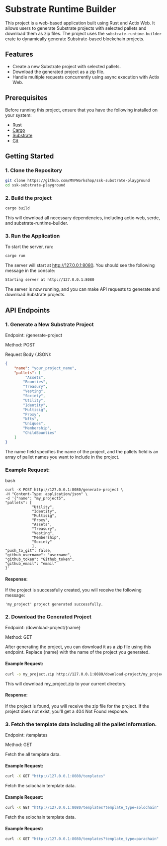 # Substrate Runtime Builder

This project is a web-based application built using Rust and Actix Web. It allows users to generate Substrate projects with selected pallets and download them as zip files. The project uses the `substrate-runtime-builder` crate to dynamically generate Substrate-based blockchain projects.

## Features

- Create a new Substrate project with selected pallets.
- Download the generated project as a zip file.
- Handle multiple requests concurrently using async execution with Actix Web.

## Prerequisites

Before running this project, ensure that you have the following installed on your system:

- [Rust](https://www.rust-lang.org/tools/install)
- [Cargo](https://doc.rust-lang.org/cargo/getting-started/installation.html)
- [Substrate](https://github.com/paritytech/polkadot-sdk-solochain-template)
- [Git](https://git-scm.com/book/en/v2/Getting-Started-Installing-Git)

## Getting Started

### 1. Clone the Repository

```bash
git clone https://github.com/MVPWorkshop/ssk-substrate-playground
cd ssk-substrate-playground
```

### 2. Build the project
```bash
cargo build
```

This will download all necessary dependencies, including actix-web, serde, and substrate-runtime-builder.

### 3. Run the Application
To start the server, run:

```bash
cargo run
```

The server will start at http://127.0.0.1:8080. You should see the following message in the console:

```bash 
Starting server at http://127.0.0.1:8080
```

The server is now running, and you can make API requests to generate and download Substrate projects.


## API Endpoints

### 1. Generate a New Substrate Project
Endpoint: /generate-project

Method: POST

Request Body (JSON):

``` json
{
    "name": "your_project_name",
    "pallets": [
         "Assets",
        "Bounties",
        "Treasury",
        "Vesting",
        "Society",
        "Utility",
        "Identity",
        "Multisig",
        "Proxy",
        "Nfts",
        "Uniques",
        "Membership",
        "ChildBounties"
    ]
}
```

The name field specifies the name of the project, and the pallets field is an array of pallet names you want to include in the project.

### Example Request:

bash
```
curl -X POST http://127.0.0.1:8080/generate-project \
-H "Content-Type: application/json" \
-d '{"name": "my_project5", 
"pallets": [
            "Utility", 
            "Identity", 
            "Multisig", 
            "Proxy", 
            "Assets", 
            "Treasury", 
            "Vesting", 
            "Membership", 
            "Society"
            ], 
"push_to_git": false, 
"github_username": "username", 
"github_token": "Github_token", 
"github_email": "email"
}'
```

#### Response:

If the project is successfully created, you will receive the following message:

```
'my_project' project generated successfully.
```

### 2. Download the Generated Project
Endpoint: /download-project/{name}

Method: GET

After generating the project, you can download it as a zip file using this endpoint. Replace {name} with the name of the project you generated.

#### Example Request:

```bash
curl -o my_project.zip http://127.0.0.1:8080/download-project/my_project
```

This will download my_project.zip to your current directory.

#### Response:

If the project is found, you will receive the zip file for the project. If the project does not exist, you'll get a 404 Not Found response.


### 3. Fetch the template data including all the pallet information.
Endpoint: /templates

Method: GET

Fetch the all template data.

#### Example Request:

```bash
curl -X GET "http://127.0.0.1:8080/templates"
```

Fetch the solochain template data.

#### Example Request:

```bash
curl -X GET "http://127.0.0.1:8080/templates?template_type=solochain"
```

Fetch the solochain template data.

#### Example Request:

```bash
curl -X GET "http://127.0.0.1:8080/templates?template_type=parachain"
```